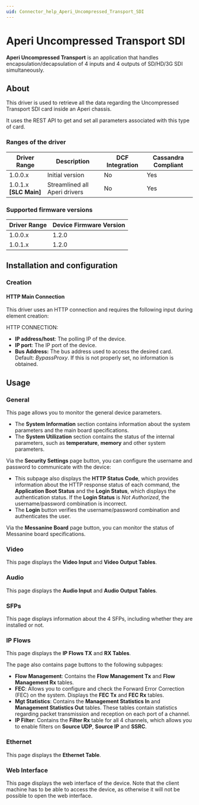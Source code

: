 ```yaml
---
uid: Connector_help_Aperi_Uncompressed_Transport_SDI
---
```


# Aperi Uncompressed Transport SDI

**Aperi Uncompressed Transport** is an application that handles encapsulation/decapsulation of 4 inputs and 4 outputs of SD/HD/3G SDI simultaneously.

## About

This driver is used to retrieve all the data regarding the Uncompressed Transport SDI card inside an Aperi chassis.

It uses the REST API to get and set all parameters associated with this type of card.

### Ranges of the driver

| **Driver Range**         | **Description**               | **DCF Integration** | **Cassandra Compliant** |
|--------------------------|-------------------------------|---------------------|-------------------------|
| 1.0.0.x                  | Initial version               | No                  | Yes                     |
| 1.0.1.x **\[SLC Main\]** | Streamlined all Aperi drivers | No                  | Yes                     |

### Supported firmware versions

| **Driver Range** | **Device Firmware Version** |
|------------------|-----------------------------|
| 1.0.0.x          | 1.2.0                       |
| 1.0.1.x          | 1.2.0                       |

## Installation and configuration

### Creation

#### HTTP Main Connection

This driver uses an HTTP connection and requires the following input during element creation:

HTTP CONNECTION:

- **IP address/host**: The polling IP of the device.
- **IP port**: The IP port of the device.
- **Bus Address:** The bus address used to access the desired card. Default: *BypassProxy*. If this is not properly set, no information is obtained.

## Usage

### General

This page allows you to monitor the general device parameters.

- The **System Information** section contains information about the system parameters and the main board specifications.
- The **System Utilization** section contains the status of the internal parameters, such as **temperature**, **memory** and other system parameters.

Via the **Security Settings** page button, you can configure the username and password to communicate with the device:

- This subpage also displays the **HTTP Status Code**, which provides information about the HTTP response status of each command, the **Application Boot Status** and the **Login Status**, which displays the authentication status. If the **Login Status** is *Not Authorized*, the username/password combination is incorrect.
- The **Login** button verifies the username/password combination and authenticates the user.

Via the **Messanine Board** page button, you can monitor the status of Messanine board specifications.

### Video

This page displays the **Video Input** and **Video Output Tables**.

### Audio

This page displays the **Audio Input** and **Audio Output Tables**.

### SFPs

This page displays information about the 4 SFPs, including whether they are installed or not.

### IP Flows

This page displays the **IP Flows TX** and **RX Tables**.

The page also contains page buttons to the following subpages:

- **Flow Management**: Contains the **Flow Management Tx** and **Flow Management Rx** tables.
- **FEC**: Allows you to configure and check the Forward Error Correction (FEC) on the system. Displays the **FEC Tx** and **FEC Rx** tables.
- **Mgt Statistics**: Contains the **Management Statistics In** and **Management Statistics Out** tables. These tables contain statistics regarding packet transmission and reception on each port of a channel.
- **IP Filter**: Contains the **Filter Rx** table for all 4 channels, which allows you to enable filters on **Source UDP**, **Source IP** and **SSRC**.

### Ethernet

This page displays the **Ethernet Table**.

### Web Interface

This page displays the web interface of the device. Note that the client machine has to be able to access the device, as otherwise it will not be possible to open the web interface.
